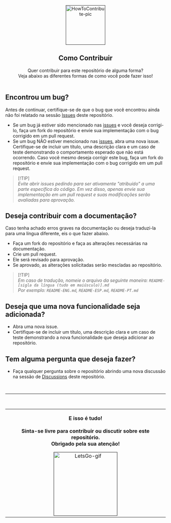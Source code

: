 <div align="center">
  <a href="">
    <img src="https://github.com/juletopi/Front-End_Learning_Journey/assets/76459155/4a338377-4c4d-432a-88ab-c7624c0e3c03" alt="HowToContribute-pic" width="124px" title="Veja como contribuir para este repositório!">
  </a>
  <h2 align="center">Como Contribuir</h2>
</div>

<div align="center">
  
  Quer contribuir para este repositório de alguma forma? <br>
  Veja abaixo as diferentes formas de como você pode fazer isso! <br><br>
  
</div>

## Encontrou um bug?

Antes de continuar, certifique-se de que o bug que você encontrou ainda não foi relatado na sessão <a href="https://github.com/juletopi/JCPC_Portfolio/issues">Issues</a> deste repositório.

- Se um bug já estiver sido mencionado nas <a href="https://github.com/juletopi/JCPC_Portfolio/issues">issues</a> e você deseja corrigi-lo, faça um fork do repositório e envie sua implementação com o bug corrigido em um pull request.
- Se um bug NÃO estiver mencionado nas <a href="https://github.com/juletopi/JCPC_Portfolio/issues">issues</a>, abra uma nova issue. Certifique-se de incluir um título, uma descrição clara e um caso de teste demonstrando o comportamento esperado que não está ocorrendo. Caso você mesmo deseja corrigir este bug, faça um fork do repositório e envie sua implementação com o bug corrigido em um pull request.
> [!TIP]\
> *Evite abrir issues pedindo para ser ativamente "atribuído" a uma parte específica do código. Em vez disso, apenas envie sua implementação em um pull request e suas modificações serão avaliadas para aprovação.*

## Deseja contribuir com a documentação?

Caso tenha achado erros graves na documentação ou deseja traduzi-la para uma língua diferente, eis o que fazer abaixo.

- Faça um fork do repositório e faça as alterações necessárias na documentação.
- Crie um pull request.
- Ele será revisado para aprovação.
- Se aprovado, as alterações solicitadas serão mescladas ao repositório.
> [!TIP]\
> *Em caso de tradução, nomeie o arquivo da seguinte maneira: `README-[sigla da língua (tudo em maiúsculo)].md`* <br>
> *Por exemplo: `README-ENG.md`, `README-ESP.md`, `README-PT.md`*

## Deseja que uma nova funcionalidade seja adicionada?

- Abra uma nova issue.
- Certifique-se de incluir um título, uma descrição clara e um caso de teste demonstrando a nova funcionalidade que deseja adicionar ao repositório.

## Tem alguma pergunta que deseja fazer?

- Faça qualquer pergunta sobre o repositório abrindo uma nova discussão na sessão de <a href="https://github.com/juletopi/JCPC_Portfolio/discussions">Discussions</a> deste repositório.

<br>

---

<br>

<table align="center">
  <tr>
    <td>
      <p><strong><div align="center">E isso é tudo! <br><br>
        Sinta-se livre para contribuir ou discutir sobre este repositório. <br>
        Obrigado pela sua atenção!</strong></p>
      </div>
      <p><div align="center">
        <a href="">
          <img src="https://media.giphy.com/media/v1.Y2lkPTc5MGI3NjExeW95Y2JqdXY5emlwanZ0ajlxYjdsZW9zMXNlYWt1bXRyNWtzcWY3cSZlcD12MV9pbnRlcm5hbF9naWZfYnlfaWQmY3Q9cw/FJxz3zSthG5vQxG1ZY/giphy.gif" alt="LetsGo-gif" width="200px" title="Tchau tchau!">
        </a>
      </div>
    </td>
  </tr>
</table>
